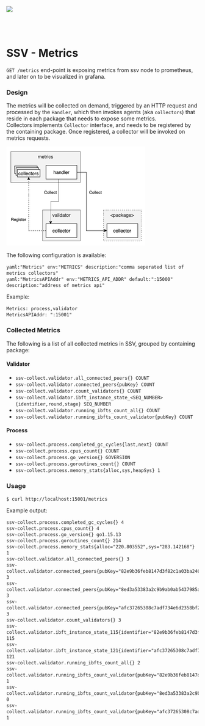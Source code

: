 [<img src="../docs/resources/bloxstaking_header_image.png" >](https://www.bloxstaking.com/)

<br>
<br>


# SSV - Metrics

`GET /metrics` end-point is exposing metrics from ssv node to prometheus, and later on to be visualized in grafana.

### Design

The metrics will be collected on demand, triggered by an HTTP request and processed by the `Handler`,
which then invokes agents (aka `collectors`) that reside in each package that needs to expose some metrics. \
Collectors implements `Collector` interface, and needs to be registered by the containing package.
Once registered, a collector will be invoked on metrics requests.

<img src="../docs/resources/metrics-collector.png" >

The following configuration is available:

```
yaml:"Metrics" env:"METRICS" description:"comma seperated list of metrics collectors"
yaml:"MetricsAPIAddr" env:"METRICS_API_ADDR" default:":15000" description:"address of metrics api"
```

Example:
```
Metrics: process,validator
MetricsAPIAddr: ":15001"
```

### Collected Metrics

The following is a list of all collected metrics in SSV, grouped by containing package:

#### Validator

* `ssv-collect.validator.all_connected_peers{} COUNT`
* `ssv-collect.validator.connected_peers{pubKey} COUNT`
* `ssv-collect.validator.count_validators{} COUNT`
* `ssv-collect.validator.ibft_instance_state_<SEQ_NUMBER>{identifier,round,stage} SEQ_NUMBER`
* `ssv-collect.validator.running_ibfts_count_all{} COUNT`
* `ssv-collect.validator.running_ibfts_count_validator{pubKey} COUNT`

#### Process

* `ssv-collect.process.completed_gc_cycles{last,next} COUNT`
* `ssv-collect.process.cpus_count{} COUNT`
* `ssv-collect.process.go_version{} GOVERSION`
* `ssv-collect.process.goroutines_count{} COUNT`
* `ssv-collect.process.memory_stats{alloc,sys,heapSys} 1`

### Usage

```shell
$ curl http://localhost:15001/metrics
```

Example output:

```
ssv-collect.process.completed_gc_cycles{} 4
ssv-collect.process.cpus_count{} 4
ssv-collect.process.go_version{} go1.15.13
ssv-collect.process.goroutines_count{} 214
ssv-collect.process.memory_stats{alloc="220.803552",sys="283.142168"} 1
ssv-collect.validator.all_connected_peers{} 3
ssv-collect.validator.connected_peers{pubKey="82e9b36feb8147d3f82c1a03ba246d4a63ac1ce0b1dabbb6991940a06401ab46fb4afbf971a3c145fdad2d4bddd30e12"} 3
ssv-collect.validator.connected_peers{pubKey="8ed3a53383a2c9b9ab0ab5437985ac443a8d50bf50b5f69eeaf9850285aeaad703beff14e3d15b4e6b5702f446a97db4"} 3
ssv-collect.validator.connected_peers{pubKey="afc37265308c7adf734e6d2358bf2458943ee4b2c8598f115c434ea801f13dfa4706efde6c468b0979372d9cd61b14f7"} 3
ssv-collect.validator.count_validators{} 3
ssv-collect.validator.ibft_instance_state_115{identifier="82e9b36feb8147d3f82c1a03ba246d4a63ac1ce0b1dabbb6991940a06401ab46fb4afbf971a3c145fdad2d4bddd30e12_ATTESTER",stage="Prepare",round="2"} 115
ssv-collect.validator.ibft_instance_state_121{identifier="afc37265308c7adf734e6d2358bf2458943ee4b2c8598f115c434ea801f13dfa4706efde6c468b0979372d9cd61b14f7_ATTESTER",stage="Prepare",round="1"} 121
ssv-collect.validator.running_ibfts_count_all{} 2
ssv-collect.validator.running_ibfts_count_validator{pubKey="82e9b36feb8147d3f82c1a03ba246d4a63ac1ce0b1dabbb6991940a06401ab46fb4afbf971a3c145fdad2d4bddd30e12"} 1
ssv-collect.validator.running_ibfts_count_validator{pubKey="8ed3a53383a2c9b9ab0ab5437985ac443a8d50bf50b5f69eeaf9850285aeaad703beff14e3d15b4e6b5702f446a97db4"} 0
ssv-collect.validator.running_ibfts_count_validator{pubKey="afc37265308c7adf734e6d2358bf2458943ee4b2c8598f115c434ea801f13dfa4706efde6c468b0979372d9cd61b14f7"} 1
```
